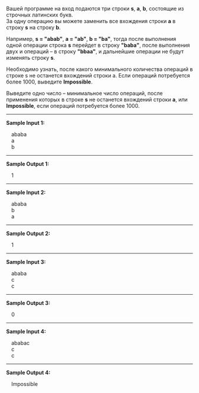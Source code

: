 Вашей программе на вход подаются три строки **s**, **a**, **b**, состоящие из строчных 
латинских букв.  
За одну операцию вы можете заменить все вхождения строки **a** в строку **s** на строку **b**.

Например, **s = "abab"**, **a = "ab"**, **b = "ba"**, тогда после выполнения одной операции 
строка **s** перейдет в строку **"baba"**, после выполнения двух и операций – 
в строку **"bbaa"**, и дальнейшие операции не будут изменять строку **s**.

Необходимо узнать, после какого минимального количества операций в строке s 
не останется вхождений строки a. Если операций потребуется более 1000, выведите **Impossible**.

Выведите одно число – минимальное число операций, после применения которых в 
строке **s** не останется вхождений строки **a**, или **Impossible**, 
если операций потребуется более 1000.

---
**Sample Input 1:**
<p style="margin-left: 1em">
ababa<br>
a<br>
b</p>

---
**Sample Output 1:**
<p style="margin-left: 1em">1</p>

---
**Sample Input 2:**
<p style="margin-left: 1em">
ababa<br>
b<br>
a</p>

---
**Sample Output 2:**
<p style="margin-left: 1em">1</p>

---
**Sample Input 3:**
<p style="margin-left: 1em">
ababa<br>
c<br>
c</p>

---
**Sample Output 3:**
<p style="margin-left: 1em">0</p>

---
**Sample Input 4:**
<p style="margin-left: 1em">
ababac<br>
c<br>
c</p>

---
**Sample Output 4:**
<p style="margin-left: 1em">Impossible</p>
